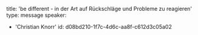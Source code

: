 title: 'be different - in der Art auf Rückschläge und Probleme zu reagieren'
type: message
speaker:
  - 'Christian Knorr'
id: d08bd210-1f7c-4d6c-aa8f-c612d3c05a02
